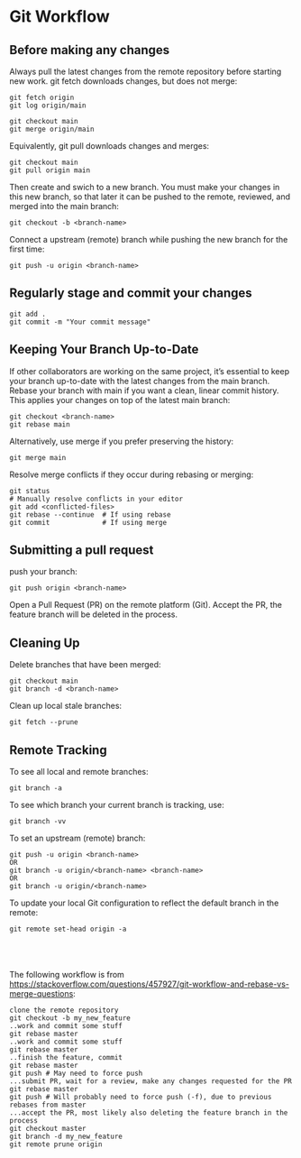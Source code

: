 # Git Workflow

## Before making any changes
Always pull the latest changes from the remote repository before starting new work. 
git fetch downloads changes, but does not merge:
```
git fetch origin
git log origin/main
```
```
git checkout main
git merge origin/main
```
Equivalently, git pull downloads changes and merges:
```
git checkout main
git pull origin main
```
Then create and swich to a new branch. You must make your changes in this new branch, so that later it can be pushed to the remote, reviewed, and merged into the main branch:
```
git checkout -b <branch-name>
```
Connect a upstream (remote) branch while pushing the new branch for the first time:
```
git push -u origin <branch-name>
```

## Regularly stage and commit your changes
```
git add .
git commit -m "Your commit message"
```

## Keeping Your Branch Up-to-Date
If other collaborators are working on the same project, it’s essential to keep your branch up-to-date with the latest changes from the main branch.
Rebase your branch with main if you want a clean, linear commit history. This applies your changes on top of the latest main branch:
```
git checkout <branch-name>
git rebase main
```
Alternatively, use merge if you prefer preserving the history:
```
git merge main
```
Resolve merge conflicts if they occur during rebasing or merging:
```
git status
# Manually resolve conflicts in your editor
git add <conflicted-files>
git rebase --continue  # If using rebase
git commit             # If using merge
```

## Submitting a pull request
push your branch:
```
git push origin <branch-name>
```
Open a Pull Request (PR) on the remote platform (Git). Accept the PR, the feature branch will be deleted in the process.

## Cleaning Up
Delete branches that have been merged:
```
git checkout main
git branch -d <branch-name>
```
Clean up local stale branches:
```
git fetch --prune
```

## Remote Tracking
To see all local and remote branches:
```
git branch -a
```
To see which branch your current branch is tracking, use:
```
git branch -vv
```
To set an upstream (remote) branch:
```
git push -u origin <branch-name>
OR
git branch -u origin/<branch-name> <branch-name>
OR
git branch -u origin/<branch-name>
```
To update your local Git configuration to reflect the default branch in the remote:
```
git remote set-head origin -a
```

\
\
\
The following workflow is from https://stackoverflow.com/questions/457927/git-workflow-and-rebase-vs-merge-questions:
```
clone the remote repository
git checkout -b my_new_feature
..work and commit some stuff
git rebase master
..work and commit some stuff
git rebase master
..finish the feature, commit
git rebase master
git push # May need to force push
...submit PR, wait for a review, make any changes requested for the PR
git rebase master
git push # Will probably need to force push (-f), due to previous rebases from master
...accept the PR, most likely also deleting the feature branch in the process
git checkout master
git branch -d my_new_feature
git remote prune origin
```
